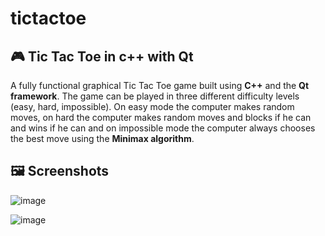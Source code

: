 # tictactoe

## 🎮 Tic Tac Toe in c++ with Qt

A fully functional graphical Tic Tac Toe game built using **C++** and the **Qt framework**. The game can be played in three different difficulty levels (easy, hard, impossible). On easy mode the computer makes random moves, on hard the computer makes random moves and blocks if he can and wins if he can and on impossible mode the computer always chooses the best move using the **Minimax algorithm**.

## 🖼 Screenshots
![image](https://github.com/user-attachments/assets/dd92cda6-103f-4e2c-946e-650c8433ba8e)


![image](https://github.com/user-attachments/assets/3911893c-a218-4954-a7eb-eb1c102a0be1)
